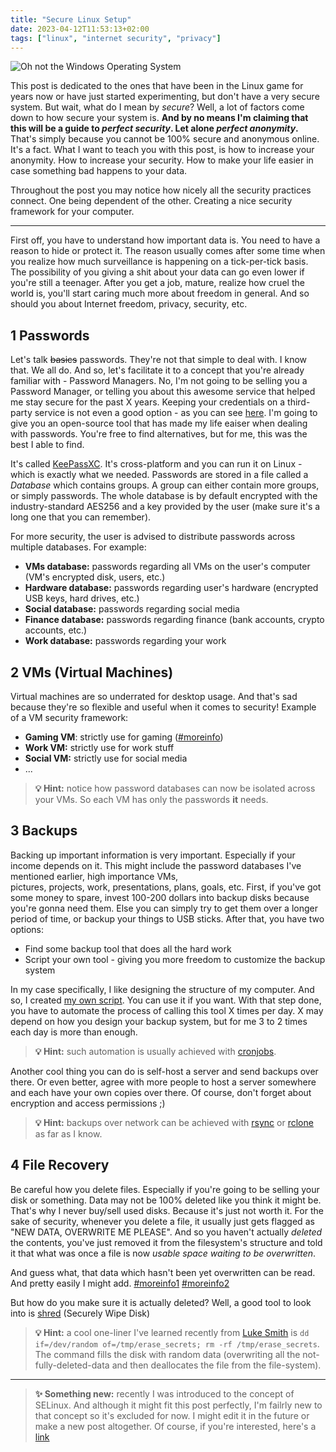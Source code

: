 ```yaml
---
title: "Secure Linux Setup"
date: 2023-04-12T11:53:13+02:00
tags: ["linux", "internet security", "privacy"]
---
```


![Oh not the Windows Operating System](/images/memes/oh_no.jpg)

This post is dedicated to the ones that have been in the Linux game for years now or have just started experimenting, but don't have a very secure system. 
But wait, what do I mean by *secure*? Well, a lot of factors come down to how secure your system is. **And by no means I'm claiming that this will 
be a guide to *perfect security*. Let alone *perfect anonymity*.** That's simply because you cannot be 100% secure and anonymous online. It's a fact. 
What I want to teach you with this post, is how to increase your anonymity. How to increase your security. How to make your life easier in case something 
bad happens to your data. 

Throughout the post you may notice how nicely all the security practices connect. One being dependent of the other. Creating a nice security framework for your computer.

--- 

First off, you have to understand how important data is. You need to have a reason to hide or protect it. The reason usually comes after some time when you realize
how much surveillance is happening on a tick-per-tick basis. The possibility of you giving a shit about your data can go even lower if you're still a teenager. 
After you get a job, mature, realize how cruel the world is, you'll start caring much more about freedom in general. And so should you about Internet freedom, privacy, security, etc.

## 1 Passwords

Let's talk ~~basics~~ passwords. They're not that simple to deal with. I know that. We all do. And so, let's facilitate it to a concept that you're already familiar with - Password Managers. 
No, I'm not going to be selling you a Password Manager, or telling you about this awesome service that helped me stay secure for the past X years. Keeping your credentials on a third-party service is not even a good option - as you can see [here](https://www.youtube.com/watch?v=cRsn0PlnuvM). 
I'm going to give you an open-source tool that has made my life eaiser when dealing with passwords. You're free to find alternatives, but for me, this was the best I able to find. 

It's called [KeePassXC](https://keepassxc.org/). It's cross-platform and you can run it on Linux - which is exactly what we needed. Passwords are stored in a file called a *Database* which contains groups. 
A group can either contain more groups, or simply passwords. The whole database is by default encrypted with the industry-standard AES256 and a key provided by the user (make sure it's a long one that you can remember).

For more security, the user is advised to distribute passwords across multiple databases. For example: 
 - **VMs database:** passwords regarding all VMs on the user's computer (VM's encrypted disk, users, etc.) 
 - **Hardware database:** passwords regarding user's hardware (encrypted USB keys, hard drives, etc.)  
 - **Social database:** passwords regarding social media 
 - **Finance database:** passwords regarding finance (bank accounts, crypto accounts, etc.) 
 - **Work database:** passwords regarding your work

## 2 VMs (Virtual Machines)

Virtual machines are so underrated for desktop usage. And that's sad because they're so flexible and useful when it comes to security!
Example of a VM security framework: 
 - **Gaming VM**: strictly use for gaming ([#moreinfo](https://www.youtube.com/watch?v=BNLnTCqUMyY))
 - **Work VM:** strictly use for work stuff
 - **Social VM:** strictly use for social media
 - ...

> **💡 Hint:** notice how password databases can now be isolated across your VMs. So each VM has only the passwords **it** needs.

## 3 Backups

Backing up important information is very important. Especially if your income depends on it. This might include the password databases I've mentioned earlier, high importance VMs,  
pictures, projects, work, presentations, plans, goals, etc. First, if you've got some money to spare, invest 100-200 dollars into backup disks because you're gonna need them. 
Else you can simply try to get them over a longer period of time, or backup your things to USB sticks. After that, you have two options: 
 - Find some backup tool that does all the hard work
 - Script your own tool - giving you more freedom to customize the backup system 

In my case specifically, I like designing the structure of my computer. And so, I created [my own script](https://gist.github.com/0xdeadbeer/1393329c9d08b858befe384cbf1e2142). You can use it if you want.
With that step done, you have to automate the process of calling this tool X times per day. X may depend on how you design your backup system, but for me 3 to 2 times each day is more than enough.

> **💡 Hint:** such automation is usually achieved with [cronjobs](https://victoria.dev/blog/a-cron-job-that-could-save-you-from-a-ransomware-attack/).

Another cool thing you can do is self-host a server and send backups over there. Or even better, agree with more people to host a server somewhere and each have your own copies over there. Of course, don't forget about encryption and access permissions ;)

> **💡 Hint:** backups over network can be achieved with [rsync](https://linux.die.net/man/1/rsync) or [rclone](https://rclone.org/) as far as I know. 


## 4 File Recovery

Be careful how you delete files. Especially if you're going to be selling your disk or something. Data may not be 100% deleted like you think it might be. That's why I never buy/sell used disks. Because it's just not worth it. 
For the sake of security, whenever you delete a file, it usually just gets flagged as "NEW DATA, OVERWRITE ME PLEASE". And so you haven't actually *deleted* the contents, you've just removed it from the filesystem's structure and told it that what was once a file is now *usable space waiting to be overwritten*.

And guess what, that data which hasn't been yet overwritten can be read. And pretty easily I might add. [#moreinfo1](https://www.youtube.com/watch?v=0WcrgvhO_mw) [#moreinfo2](https://wiki.archlinux.org/title/file_recovery)

But how do you make sure it is actually deleted? Well, a good tool to look into is [shred](https://wiki.archlinux.org/title/Securely_wipe_disk) (Securely Wipe Disk)

> **💡 Hint:** a cool one-liner I've learned recently from [Luke Smith](https://www.youtube.com/channel/UC2eYFnH61tmytImy1mTYvhA) is ```dd if=/dev/random of=/tmp/erase_secrets; rm -rf /tmp/erase_secrets```. The command fills the disk with random data (overwriting all the not-fully-deleted-data and then deallocates the file from the file-system). 

--- 


> **✨ Something new:** recently I was introduced to the concept of SELinux. And although it might fit this post perfectly, I'm failrly new to that concept so it's excluded for now. I might edit it in the future or make a new post altogether. Of course, if you're interested, here's a [link](https://selinuxproject.org/page/Main_Page)
